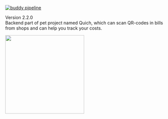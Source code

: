 [![buddy pipeline](https://app.buddy.works/alphamikle/quich-backend/pipelines/pipeline/227131/badge.svg?token=373561691bd299661733f3589197d72c13a406be9cfdd7de701b226c4ef4f5b6 "buddy pipeline")](https://app.buddy.works/alphamikle/quich-backend/pipelines/pipeline/227131)

Version 2.2.0
<br>
Backend part of pet project named Quich, which can scan QR-codes in
bills from shops and can help you track your costs.
<br>

[<img width="250" src='https://play.google.com/intl/en_us/badges/static/images/badges/ru_badge_web_generic.png'/>](https://play.google.com/store/apps/details?id=com.alphamikle.quich&utm_source=github&pcampaignid=pcampaignidMKT-Other-global-all-co-prtnr-py-PartBadge-Mar2515-1)
